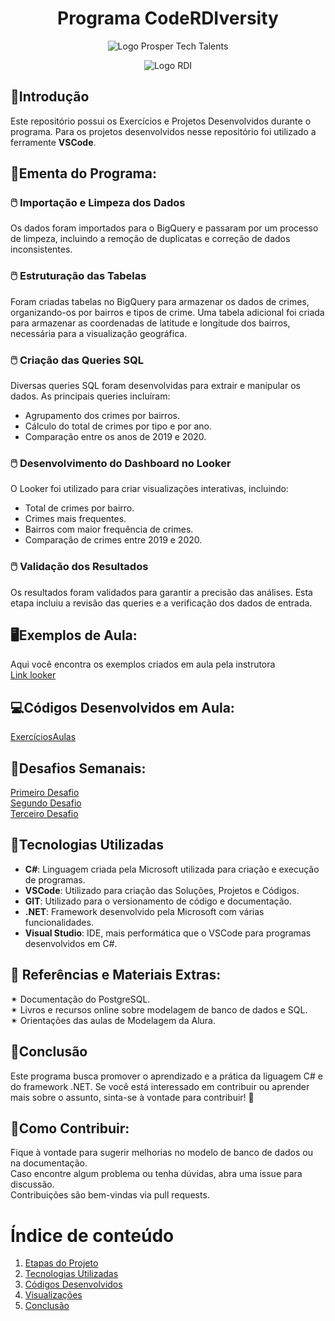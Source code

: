 <a id="documentacao"></a>
<h1 align="center">
    Programa CodeRDIversity<br>    
</h1>
<p align="center">
      <img src="https://prospertechtalents.com/wp-content/uploads/2024/02/Prosper-Logo-Red.png" alt="Logo Prosper Tech Talents"> 
</center>
<p align="center">
    <img src="https://www.rdisoftware.com/img/logo.png" alt="Logo RDI"> 
</center>


## 🤖Introdução
Este repositório possui os Exercícios e Projetos Desenvolvidos durante o programa.
Para os projetos desenvolvidos nesse repositório foi utilizado a ferramente **VSCode**.

## 🚀Ementa do Programa:
### 🖱️  Importação e Limpeza dos Dados
Os dados foram importados para o BigQuery e passaram por um processo de limpeza, incluindo a remoção de duplicatas e correção de dados inconsistentes.
### 🖱️ Estruturação das Tabelas
Foram criadas tabelas no BigQuery para armazenar os dados de crimes, organizando-os por bairros e tipos de crime. Uma tabela adicional foi criada para armazenar as coordenadas de latitude e longitude dos bairros, necessária para a visualização geográfica.
### 🖱️ Criação das Queries SQL
Diversas queries SQL foram desenvolvidas para extrair e manipular os dados. As principais queries incluíram:
- Agrupamento dos crimes por bairros.
- Cálculo do total de crimes por tipo e por ano.
- Comparação entre os anos de 2019 e 2020.
### 🖱️ Desenvolvimento do Dashboard no Looker
O Looker foi utilizado para criar visualizações interativas, incluindo:
- Total de crimes por bairro.
- Crimes mais frequentes.  
- Bairros com maior frequência de crimes.  
- Comparação de crimes entre 2019 e 2020.  
### 🖱️ Validação dos Resultados  
Os resultados foram validados para garantir a precisão das análises. Esta etapa incluiu a revisão das queries e a verificação dos dados de entrada.

## 🖥️Exemplos de Aula:  
Aqui você encontra os exemplos criados em aula pela instrutora  
[Link looker](#https://lookerstudio.google.com/s/qQ3NtS5KZ9A)  

## 💻Códigos Desenvolvidos em Aula:  
[ExercíciosAulas ](path)  

## 💭Desafios Semanais:  
[Primeiro Desafio](path)  
[Segundo Desafio](path)  
[Terceiro Desafio](path)  

## 📄Tecnologias Utilizadas  
- **C#**: Linguagem criada pela Microsoft utilizada para criação e execução de programas.  
- **VSCode**: Utilizado para criação das Soluções, Projetos e Códigos.  
- **GIT**: Utilizado para o versionamento de código e documentação.  
- **.NET**: Framework desenvolvido pela Microsoft com várias funcionalidades.  
- **Visual Studio**: IDE, mais performática que o VSCode para programas desenvolvidos em C#.  

## 📰 Referências e Materiais Extras:  
✴ Documentação do PostgreSQL.  
✴ Livros e recursos online sobre modelagem de banco de dados e SQL.  
✴ Orientações das aulas de Modelagem da Alura.  

## 📄Conclusão
Este programa busca promover o aprendizado e a prática da liguagem C# e do framework .NET. 
Se você está interessado em contribuir ou aprender mais sobre o assunto, sinta-se à vontade para contribuir! 🚀  

## 💌Como Contribuir:  
Fique à vontade para sugerir melhorias no modelo de banco de dados ou na documentação.  
Caso encontre algum problema ou tenha dúvidas, abra uma issue para discussão.  
Contribuições são bem-vindas via pull requests.  

# Índice de conteúdo  
1. [Etapas do Projeto](#etapas-do-projeto)  
2. [Tecnologias Utilizadas](#tecnologias-utilizadas)  
3. [Códigos Desenvolvidos](#códigos-desenvolvidos)  
4. [Visualizações](#visualizações)
5. [Conclusão](#conclusão)
